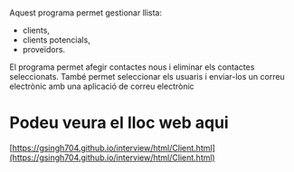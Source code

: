 #
Aquest programa permet gestionar llista: 
- clients, 
- clients potencials, 
- proveïdors.


El programa permet afegir contactes nous i eliminar els contactes seleccionats. També permet seleccionar els usuaris i enviar-los un correu electrònic amb una aplicació de correu electrònic

# Podeu veura el lloc web aqui

[https://gsingh704.github.io/interview/html/Client.html](https://gsingh704.github.io/interview/html/Client.html)

